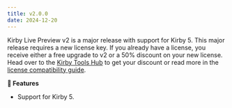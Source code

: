 ```yaml
---
title: v2.0.0
date: 2024-12-20
---
```


Kirby Live Preview v2 is a major release with support for Kirby 5. This major release requires a new license key. If you already have a license, you receive either a free upgrade to v2 or a 50% discount on your new license. Head over to the [Kirby Tools Hub](https://hub.kirby.tools) to get your discount or read more in the [license compatibility guide](https://kirby.tools/license-compatibility).

**🚀 Features**

- Support for Kirby 5.
